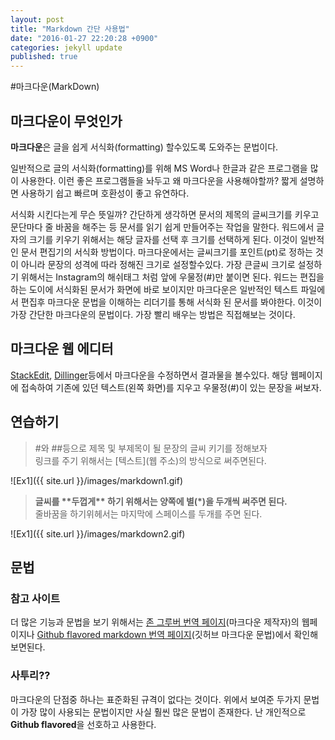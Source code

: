 ```yaml
---
layout: post
title: "Markdown 간단 사용법"
date: "2016-01-27 22:20:28 +0900"
categories: jekyll update
published: true
---
```


#마크다운(MarkDown)


## 마크다운이 무엇인가

**마크다운**은 글을 쉽게 서식화(formatting) 할수있도록 도와주는  문법이다.

일반적으로 글의 서식화(formatting)를 위해 MS Word나 한글과 같은 프로그램을 많이 사용한다. 이런 좋은 프로그램들을 놔두고 왜 마크다운을 사용해야할까? 짧게 설명하면 사용하기 쉽고 빠르며 호환성이 좋고 유연하다.

서식화 시킨다는게 무슨 뜻일까? 간단하게 생각하면 문서의 제목의 글씨크기를 키우고 문단마다 줄 바꿈을 해주는 등 문서를 읽기 쉽게 만들어주는 작업을 말한다. 워드에서 글자의 크기를 키우기 위해서는 해당 글자를 선택 후 크기를 선택하게 된다. 이것이 일반적인 문서 편집기의 서식화 방법이다. 마크다운에서는 글씨크기를 포인트(pt)로 정하는 것이 아니라 문장의 성격에 따라 정해진 크기로 설정할수있다. 가장 큰글씨 크기로 설정하기 위해서는 Instagram의 해쉬태그 처럼 앞에 우물정(#)만 붙이면 된다. 워드는 편집을 하는 도이에 서식화된 문서가 화면에 바로 보이지만 마크다운은 일반적인 텍스트 파일에서 편집후 마크다운 문법을 이해하는 리더기를 통해 서식화 된 문서를 봐야한다. 이것이 가장 간단한 마크다운의 문법이다. 가장 빨리 배우는 방법은 직접해보는 것이다. 

## 마크다운 웹 에디터
[StackEdit](https://stackedit.io/), [Dillinger](http://dillinger.io/)등에서 마크다운을 수정하면서 결과물을 볼수있다. 해당 웹페이지에 접속하여 기존에 있던 텍스트(왼쪽 화면)를 지우고 우물정(#)이 있는 문장을 써보자.


## 연습하기
> \#와 ##등으로 제목 및 부제목이 될 문장의 글씨 키기를 정해보자  
> 링크를 주기 위해서는  \[텍스트\]\(웹 주소\)의 방식으로 써주면된다.  

![Ex1]({{ site.url }}/images/markdown1.gif)


> **글씨를 \*\*두껍게\*\* 하기 위해서는 양쪽에 별(*)을 두개씩 써주면 된다.**  
> 줄바꿈을 하기위헤서는 마지막에 스페이스를 두개를 주면 된다. 

![Ex1]({{ site.url }}/images/markdown2.gif)

## 문법
### 참고 사이트
더 많은 기능과 문법을 보기 위해서는 [존 그루버 번역 페이지](https://nolboo.github.io/blog/2013/09/07/john-gruber-markdown/)(마크다운 제작자)의 웹페이지나 [Github flavored markdown 번역 페이지](https://nolboo.github.io/blog/2014/03/25/github-flavored-markdown/)(깃허브 마크다운 문법)에서 확인해 보면된다.

### 사투리??
마크다운의 단점중 하나는 표준화된 규격이 없다는 것이다. 위에서 보여준 두가지 문법이 가장 많이 사용되는 문법이지만 사실 훨씬 많은 문법이 존재한다. 난 개인적으로 **Github flavored**을 선호하고 사용한다.
